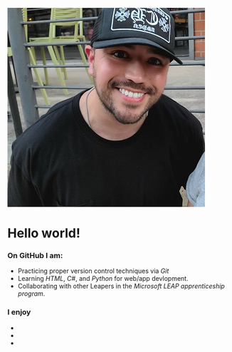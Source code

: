 <!--
**STEJOHN/STEJOHN** is a ✨ _special_ ✨ repository because its `README.md` (this file) appears on your GitHub profile.-->

![My profile photo](./img/myphoto.jpg)

# **Hello world!**
### On GitHub I am:
* Practicing proper version control techniques via *Git*
* Learning *HTML*, *C#*, and *Python* for web/app devlopment. 
* Collaborating with other Leapers in the *Microsoft LEAP apprenticeship program*.

### I enjoy
* 
* 
* 


